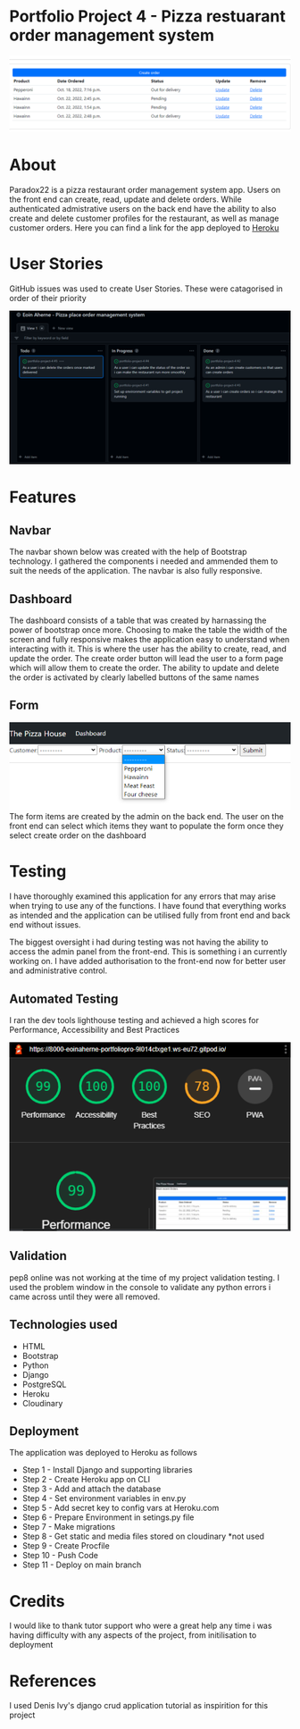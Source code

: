 # Portfolio Project 4 - Pizza restuarant order management system 

![CI logo](paradox22/images/pp4_dash.png)

# About

Paradox22 is a pizza restaurant order management system app. Users on the front end can create, read, update and delete orders. While authenticated admistrative users on the back end have the ability to also create and delete customer profiles for the restaurant, as well as manage customer orders. 
Here you can find a link for the app deployed to [Heroku](https://paradox22.herokuapp.com/)

# User Stories

GitHub issues was used to create User Stories. These were catagorised in order of their priority


![user_stories](paradox22/images/userstories_paradox22.png)

# Features

## Navbar

The navbar shown below was created with the help of Bootstrap technology. I gathered the components i needed and ammended them to suit the needs of the application. The navbar is also fully responsive. 

## Dashboard

The dashboard consists of a table that was created by harnassing the power of bootstrap once more. Choosing to make the table the width of the screen and fully responsive makes the application easy to understand when interacting with it. This is where the user has the ability to create, read, and update the order. The create order button will lead the user to a form page which will allow them to create the order. The ability to update and delete the order is activated by clearly labelled buttons of the same names

## Form

![form](paradox22/images/form_paradox22.png)
The form items are created by the admin on the back end. 
The user on the front end can select which items they want to populate the form once they select create order on the dashboard

# Testing

I have thoroughly examined this application for any errors that may arise when trying to use any of the functions. I have found that everything works as intended and the application can be utilised fully from front end and back end without issues. 

The biggest oversight i had during testing was not having the ability to access the admin panel from the front-end. This is something i an currently working on. I have added authorisation to the front-end now for better user and administrative control.  

## Automated Testing

I ran the dev tools lighthouse testing and achieved a high scores for Performance, Accessibility and Best Practices 

![lighthouse](paradox22/images/pp4_lighthouse.png)


## Validation

pep8 online was not working at the time of my project validation testing. I used the problem window in the console to validate any python errors i came across until they were all removed.  

## Technologies used

- HTML
- Bootstrap
- Python
- Django
- PostgreSQL
- Heroku
- Cloudinary

## Deployment

The application was deployed to Heroku as follows

- Step 1 - Install Django and supporting libraries 
- Step 2 - Create Heroku app on CLI 
- Step 3 - Add and attach the database
- Step 4 - Set environment variables in env.py
- Step 5 - Add secret key to config vars at Heroku.com
- Step 6 - Prepare Environment in setings.py file
- Step 7 - Make migrations
- Step 8 - Get static and media files stored on cloudinary *not used
- Step 9 - Create Procfile 
- Step 10 - Push Code 
- Step 11 - Deploy on main branch 

# Credits

I would like to thank tutor support who were a great help any time i was having difficulty with any aspects of the project, from initilisation to deployment

# References

I used Denis Ivy's django crud application tutorial as inspirition for this project 
